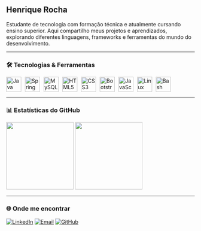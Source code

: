 ## Henrique Rocha 

Estudante de tecnologia com formação técnica e atualmente cursando ensino superior. Aqui compartilho meus projetos e aprendizados, explorando diferentes linguagens, frameworks e ferramentas do mundo do desenvolvimento.

---

### 🛠️ Tecnologias & Ferramentas

<div style="display: flex; flex-wrap: wrap; gap: 10px;">
  <img alt="Java" title="Java" width="40px" src="https://cdn.jsdelivr.net/gh/devicons/devicon/icons/java/java-original.svg" />
  <img alt="Spring Boot" title="Spring Boot" width="40px" src="https://cdn.jsdelivr.net/gh/devicons/devicon/icons/spring/spring-original.svg" />
  <img alt="MySQL" title="MySQL" width="40px" src="https://cdn.jsdelivr.net/gh/devicons/devicon/icons/mysql/mysql-original.svg" />
  <img alt="HTML5" title="HTML5" width="40px" src="https://cdn.jsdelivr.net/gh/devicons/devicon/icons/html5/html5-original.svg" />
  <img alt="CSS3" title="CSS3" width="40px" src="https://cdn.jsdelivr.net/gh/devicons/devicon/icons/css3/css3-original.svg" />
  <img alt="Bootstrap" title="Bootstrap" width="40px" src="https://cdn.jsdelivr.net/gh/devicons/devicon/icons/bootstrap/bootstrap-original.svg" />
  <img alt="JavaScript" title="JavaScript" width="40px" src="https://cdn.jsdelivr.net/gh/devicons/devicon/icons/javascript/javascript-original.svg" />
  <img alt="Linux" title="Linux" width="40px" src="https://cdn.jsdelivr.net/gh/devicons/devicon/icons/linux/linux-original.svg" />
  <img alt="Bash" title="Bash" width="40px" src="https://cdn.jsdelivr.net/gh/devicons/devicon/icons/bash/bash-original.svg" />
</div>

---

### 📊 Estatísticas do GitHub

<div align="left">
  <img height="180em" src="https://github-readme-stats.vercel.app/api?username=Shakalinux&show_icons=true&theme=tokyonight&include_all_commits=true&locale=pt-br" />
  <img height="180em" src="https://github-readme-stats.vercel.app/api/top-langs/?username=Shakalinux&theme=tokyonight&layout=compact&custom_title=Tecnologias&langs_count=9" />
</div>

---

### 🌐 Onde me encontrar

[![LinkedIn](https://img.shields.io/badge/-LinkedIn-0A66C2?style=for-the-badge&logo=linkedin&logoColor=white)](https://www.linkedin.com/in/ohhenriquerocha/)
[![Email](https://img.shields.io/badge/E--mail-0078D4?style=for-the-badge&logo=microsoft-outlook&logoColor=white)](mailto:hrprocha3@outlook.com)
[![GitHub](https://img.shields.io/badge/GitHub-100000?style=for-the-badge&logo=github&logoColor=white)](https://github.com/Shakalinux)
